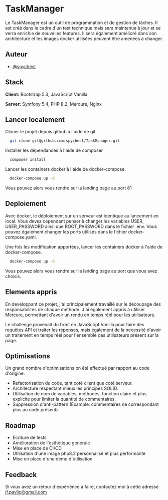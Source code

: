 
# TaskManager
Le TaskManager est un outil de programmation et de gestion de tâches. 
Il est créé dans le cadre d'un test technique mais sera maintenue à jour et se verra 
enrichie de nouvelles features. Il sera également amélioré dans son architecture et les 
images docker utilisées peuvent être amenées à changer.

## Auteur
- [@spychest](https://www.github.com/spychest)


## Stack
**Client:** Bootstrap 5.3, JavaScript Vanilla

**Server:** Symfony 5.4, PHP 8.2, Mercure, Nginx

## Lancer localement
Cloner le projet depuis github à l'aide de git.
```bash
  git clone git@github.com:spychest/TaskManager.git
```
Installer les dépendances à l'aide de composer
```bash
  composer install
```
Lancer les containers docker à l'aide de docker-compose.
```bash
  docker-compose up -d
```
Vous pouvez alors vous rendre sur la landing page au port 81


## Deploiement
Avec docker, le déploiement sur un serveur est identique au lancement en local. 
Vous devez cependant penser à changer les variables USER, USER_PASSWORD ainsi que 
ROOT_PASSWORD dans le fichier .env. Vous pouvez également changer les ports utilisés 
dans le fichier docker-compose.yaml.

Une fois les modification apportées, lancer les containers docker à l'aide de 
docker-compose.
```bash
  docker-compose up -d
```
Vous pouvez alors vous rendre sur la landing page au port que vous avez choisis.

## Elements appris
En developpant ce projet, j'ai principalement travaillé sur le découpage des 
responsabilités de chaque méthode. J'ai également appris à utiliser Mercure, 
permettant d'avoir un rendu en temps réel pour les utilisateurs.

Le challenge provenait du front en JavaScript Vanilla pour faire des requêtes API et 
traiter les réponses, mais également de la necessité d'avoir un traitement en temps 
réel pour l'ensemble des utilisateurs présent sur la page.

## Optimisations
Un grand nombre d'optimisations on été effectué par rapport au code d'origine.
- Refactorisation du code, tant coté client que coté serveur. 
- Architecture respectant mieux les principes SOLID. 
- Utilisation de nom de variables, méthodes, fonction claire et plus explicite pour limiter la quantité de commentaires.
- Suppression d'anti-pattern (Example: commentaires ne correspondant plus au code présent)

## Roadmap
- Ecriture de tests
- Amélioration de l'esthétique générale
- Mise en place de CI/CD
- Utilisation d'une image php8.2 personnalisé et plus performante
- Mise en place d'une démo d'utilisation


## Feedback
Si vous avez un retour d'expérience à faire, contactez moi à cette adresse jf.pavlic@gmail.com
